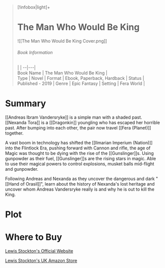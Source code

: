 > [!infobox|light]+  
> # The Man Who Would Be King
> ![[The Man Who Would Be King Cover.png]]
> ###### Book Information
>  |   |
> --|---|  
> Book Name | The Man Who Would Be King |  
> Type | Novel |
> Format | Ebook, Paperback, Hardback | 
> Status | Published - 2019 | 
> Genre | Epic Fantasy | 
> Setting | Fera World | 

# Summary

[[Andreas Ibram Vandersryke]] is a simple man with a shaded past. [[Nexanda Tora]] is a [[Dragonkin]] youngling who has escaped her horrible past. After bumping into each other, the pair now travel [[Fera (Planet)]] together.

A vast boom in technology has shifted the [[Ilmarian Imperium (Nation)]] into the Flintlock Era, pushing forward with Cannon and rifle, the age of Magic was thought to be dying with the rise of the [[Gunslinger]]s. Using gunpowder as their fuel, [[Gunslinger]]s are the rising stars in magic. Able to use their magical powers to control explosions, musket balls mid-flight and gunpowder.

Following Andreas and Nexanda as they uncover the dangerous and dark "[[Hand of Orasil]]", learn about the history of Nexanda's lost heritage and uncover whom Andreas Vandersryke really is and why he is out to kill the King.

# Plot

# Where to Buy

[Lewis Stockton's Official Website](https://www.lewisstockton.com/store)

[Lewis Stockton's UK Amazon Store](https://www.amazon.co.uk/gp/product/B07V4NV5FY/ref=dbs_a_def_rwt_bibl_vppi_i3)
